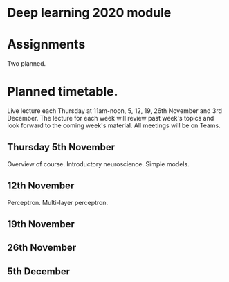 # Deep learning 2020 module

# Assignments

Two planned.

# Planned timetable.

Live lecture each Thursday at 11am-noon, 5, 12, 19, 26th November and
3rd December.  The lecture for each week will review past week's
topics and look forward to the coming week's material.  All meetings
will be on Teams.


## Thursday 5th November

Overview of course.  Introductory neuroscience.  Simple models.


## 12th November

Perceptron.  Multi-layer perceptron.


## 19th November



## 26th November

## 5th December

